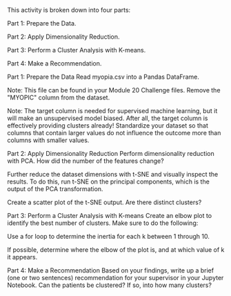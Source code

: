 This activity is broken down into four parts:

Part 1: Prepare the Data.

Part 2: Apply Dimensionality Reduction.

Part 3: Perform a Cluster Analysis with K-means.

Part 4: Make a Recommendation.

Part 1: Prepare the Data
Read myopia.csv into a Pandas DataFrame.

Note: This file can be found in your Module 20 Challenge files.
Remove the "MYOPIC" column from the dataset.

Note: The target column is needed for supervised machine learning, but it will make an unsupervised model biased. After all, the target column is effectively providing clusters already!
Standardize your dataset so that columns that contain larger values do not influence the outcome more than columns with smaller values.

Part 2: Apply Dimensionality Reduction
Perform dimensionality reduction with PCA. How did the number of the features change?

Further reduce the dataset dimensions with t-SNE and visually inspect the results. To do this, run t-SNE on the principal components, which is the output of the PCA transformation.

Create a scatter plot of the t-SNE output. Are there distinct clusters?

Part 3: Perform a Cluster Analysis with K-means
Create an elbow plot to identify the best number of clusters. Make sure to do the following:

Use a for loop to determine the inertia for each k between 1 through 10.

If possible, determine where the elbow of the plot is, and at which value of k it appears.

Part 4: Make a Recommendation
Based on your findings, write up a brief (one or two sentences) recommendation for your supervisor in your Jupyter Notebook. Can the patients be clustered? If so, into how many clusters?